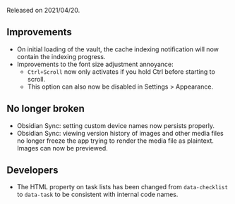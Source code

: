Released on 2021/04/20.

## Improvements

- On initial loading of the vault, the cache indexing notification will now contain the indexing progress.
- Improvements to the font size adjustment annoyance:
	- `Ctrl+Scroll` now only activates if you hold Ctrl before starting to scroll.
	- This option can also now be disabled in Settings > Appearance.

## No longer broken

- Obsidian Sync: setting custom device names now persists properly.
- Obsidian Sync: viewing version history of images and other media files no longer freeze the app trying to render the media file as plaintext. Images can now be previewed.

## Developers

- The HTML property on task lists has been changed from `data-checklist` to `data-task` to be consistent with internal code names.
